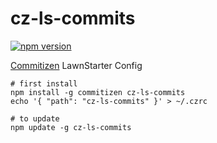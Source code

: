 # cz-ls-commits

[![npm version](https://badge.fury.io/js/cz-ls-commits.svg)](https://badge.fury.io/js/cz-ls-commits)

[Commitizen](https://github.com/commitizen/cz-cli) LawnStarter Config

```
# first install
npm install -g commitizen cz-ls-commits
echo '{ "path": "cz-ls-commits" }' > ~/.czrc

# to update
npm update -g cz-ls-commits
```
